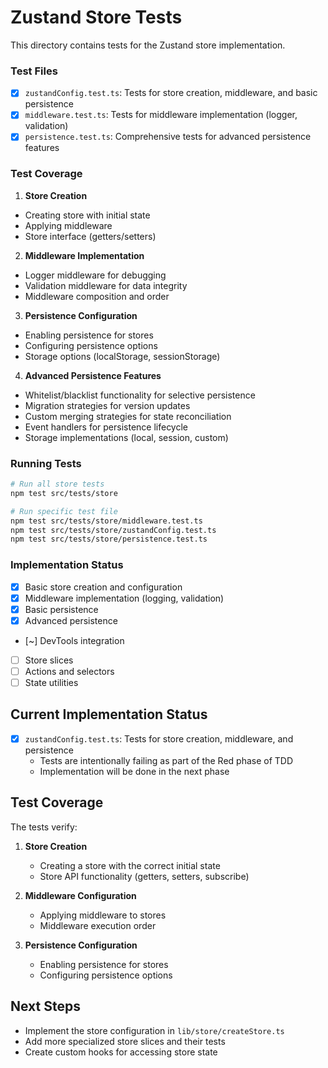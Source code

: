 # Zustand Store Tests

This directory contains tests for the Zustand store implementation.

### Test Files

- [x] `zustandConfig.test.ts`: Tests for store creation, middleware, and basic persistence
- [x] `middleware.test.ts`: Tests for middleware implementation (logger, validation)
- [x] `persistence.test.ts`: Comprehensive tests for advanced persistence features

### Test Coverage

1. **Store Creation**
- Creating store with initial state
- Applying middleware
- Store interface (getters/setters)

2. **Middleware Implementation**
- Logger middleware for debugging
- Validation middleware for data integrity
- Middleware composition and order

3. **Persistence Configuration**
- Enabling persistence for stores
- Configuring persistence options
- Storage options (localStorage, sessionStorage)

4. **Advanced Persistence Features**
- Whitelist/blacklist functionality for selective persistence
- Migration strategies for version updates
- Custom merging strategies for state reconciliation
- Event handlers for persistence lifecycle
- Storage implementations (local, session, custom)

### Running Tests

```bash
# Run all store tests
npm test src/tests/store

# Run specific test file
npm test src/tests/store/middleware.test.ts
npm test src/tests/store/zustandConfig.test.ts
npm test src/tests/store/persistence.test.ts
```

### Implementation Status

- [x] Basic store creation and configuration
- [x] Middleware implementation (logging, validation)
- [x] Basic persistence
- [x] Advanced persistence
- [~] DevTools integration
- [ ] Store slices
- [ ] Actions and selectors
- [ ] State utilities

## Current Implementation Status

- [x] `zustandConfig.test.ts`: Tests for store creation, middleware, and persistence
  - Tests are intentionally failing as part of the Red phase of TDD
  - Implementation will be done in the next phase

## Test Coverage

The tests verify:

1. **Store Creation**
   - Creating a store with the correct initial state
   - Store API functionality (getters, setters, subscribe)

2. **Middleware Configuration**
   - Applying middleware to stores
   - Middleware execution order

3. **Persistence Configuration**
   - Enabling persistence for stores
   - Configuring persistence options

## Next Steps

- Implement the store configuration in `lib/store/createStore.ts`
- Add more specialized store slices and their tests
- Create custom hooks for accessing store state 